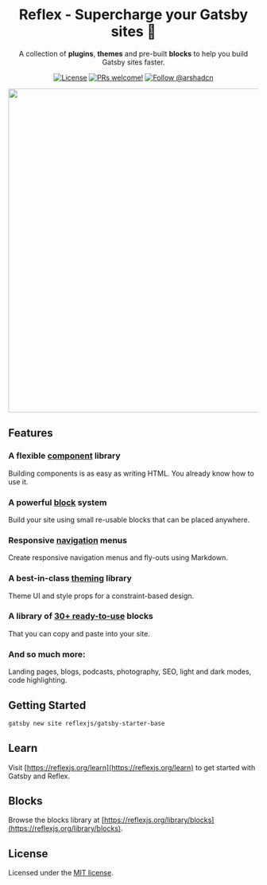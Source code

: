 <h1 align="center">
Reflex - Supercharge your Gatsby sites 🚀
</h1>

<p align="center">
A collection of <strong>plugins</strong>, <strong>themes</strong> and pre-built <strong>blocks</strong> to help you build Gatsby sites faster.
</p>

<p align="center">
  <a href="https://github.com/reflexjs/reflex/blob/master/LICENSE"><img src="https://img.shields.io/npm/l/@arshad/gatsby-theme-phoenix.svg" alt="License"></a>
  <a href="https://github.com/reflexjs/reflex/pulls"><img src="https://img.shields.io/badge/PRs-welcome-brightgreen.svg" alt="PRs welcome!" /></a>
  <a href="https://twitter.com/arshadcn"><img src="https://img.shields.io/badge/Follow-%40arshadcn-1da1f2" alt="Follow @arshadcn" /></a>
</p>

<p align="center">
<img src="https://arshad.io/uploads/reflexjs.gif" width="650" />
</p>

## Features

### A flexible [component](https://reflexjs.org/docs/components) library

Building components is as easy as writing HTML. You already know how to use it.

### A powerful [block](https://reflexjs.org/docs/blocks) system

Build your site using small re-usable blocks that can be placed anywhere.

### Responsive [navigation](https://reflexjs.org/docs/navs/) menus

Create responsive navigation menus and fly-outs using Markdown.

### A best-in-class [theming](https://reflexjs.org/docs/theming) library

Theme UI and style props for a constraint-based design.

### A library of [30+ ready-to-use](https://reflexjs.org/library/blocks/) blocks

That you can copy and paste into your site.

### And so much more:
Landing pages, blogs, podcasts, photography, SEO, light and dark modes, code highlighting.

## Getting Started

```sh
gatsby new site reflexjs/gatsby-starter-base
```

## Learn

Visit [https://reflexjs.org/learn](https://reflexjs.org/learn) to get started with Gatsby and Reflex.

## Blocks

Browse the blocks library at [https://reflexjs.org/library/blocks](https://reflexjs.org/library/blocks).

## License

Licensed under the [MIT license](https://github.com/reflexjs/reflex/blob/master/LICENSE).
